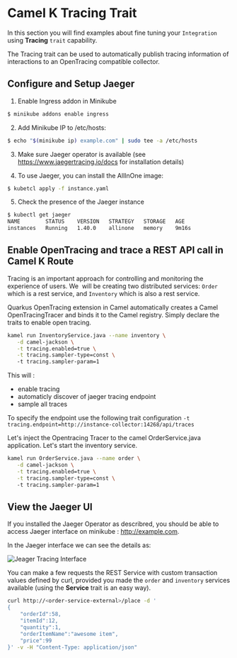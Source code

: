 # Camel K Tracing Trait

In this section you will find examples about fine tuning your `Integration` using **Tracing** `trait` capability.

The Tracing trait can be used to automatically publish tracing information of interactions to an OpenTracing compatible collector.

## Configure and Setup Jaeger

1. Enable Ingress addon in Minikube 

```sh
$ minikube addons enable ingress
```

2. Add Minikube IP to /etc/hosts:

```sh
$ echo "$(minikube ip) example.com" | sudo tee -a /etc/hosts
```

3. Make sure Jaeger operator is available (see https://www.jaegertracing.io/docs for installation details)

4. To use Jaeger, you can install the AllInOne image:

```sh
$ kubetcl apply -f instance.yaml
```

5. Check the presence of the Jaeger instance

```sh
$ kubectl get jaeger
NAME        STATUS    VERSION   STRATEGY   STORAGE   AGE
instances   Running   1.40.0    allinone   memory    9m16s
```

## Enable OpenTracing and trace a REST API call in Camel K Route 

Tracing is an important approach for controlling and monitoring the experience of users. We  will be creating two distributed services: `Order` which is a rest service, and `Inventory` which is also a rest service.

Quarkus OpenTracing extension in Camel automatically creates a Camel OpenTracingTracer and binds it to the Camel registry. Simply declare the traits to enable open tracing. 


```sh
kamel run InventoryService.java --name inventory \
   -d camel-jackson \
   -t tracing.enabled=true \
   -t tracing.sampler-type=const \ 
   -t tracing.sampler-param=1 
```

This will :
* enable tracing  
* automaticly discover of jaeger tracing endpoint
* sample all traces

To specify the endpoint use the following trait configuration `-t tracing.endpoint=http://instance-collector:14268/api/traces`

Let's inject the Opentracing Tracer to the camel OrderService.java application. Let's start the inventory service. 

```sh
kamel run OrderService.java --name order \
   -d camel-jackson \
   -t tracing.enabled=true \
   -t tracing.sampler-type=const \ 
   -t tracing.sampler-param=1
```

## View the Jaeger UI 

If you installed the Jaeger Operator as describred, you should be able to access Jaeger interface on minikube : http://example.com.

In the Jaeger interface we can see the details as:

![Jeager Tracing Interface](interface/jaegerInterface.png)

You can make a few requests the REST Service with custom transaction values defined by curl, provided you made the `order` and `inventory` services available (using the **Service** trait is an easy way).

```sh
curl http://<order-service-external>/place -d '
{
    "orderId":58, 
    "itemId":12, 
    "quantity":1, 
    "orderItemName":"awesome item",
    "price":99
}' -v -H "Content-Type: application/json"
```
